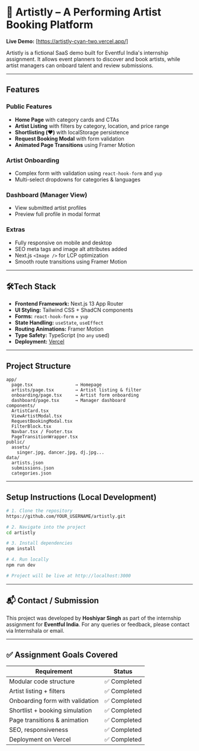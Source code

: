 # 🎤 Artistly – A Performing Artist Booking Platform

**Live Demo:** [https://artistly-cyan-two.vercel.app/]

Artistly is a fictional SaaS demo built for Eventful India's internship assignment. It allows event planners to discover and book artists, while artist managers can onboard talent and review submissions.

---

## Features

### Public Features
- **Home Page** with category cards and CTAs
- **Artist Listing** with filters by category, location, and price range
- **Shortlisting (❤️)** with localStorage persistence
- **Request Booking Modal** with form validation
- **Animated Page Transitions** using Framer Motion

### Artist Onboarding
- Complex form with validation using `react-hook-form` and `yup`
- Multi-select dropdowns for categories & languages

### Dashboard (Manager View)
- View submitted artist profiles
- Preview full profile in modal format

### Extras
- Fully responsive on mobile and desktop
- SEO meta tags and image alt attributes added
- Next.js `<Image />` for LCP optimization
- Smooth route transitions using Framer Motion

---

## 🛠Tech Stack

- **Frontend Framework:** Next.js 13 App Router
- **UI Styling:** Tailwind CSS + ShadCN components
- **Forms:** `react-hook-form` + `yup`
- **State Handling:** `useState`, `useEffect`
- **Routing Animations:** Framer Motion
- **Type Safety:** TypeScript (no `any` used)
- **Deployment:** [Vercel](https://vercel.com)

---

## Project Structure

```
app/
  page.tsx                → Homepage
  artists/page.tsx        → Artist listing & filter
  onboarding/page.tsx     → Artist form onboarding
  dashboard/page.tsx      → Manager dashboard
components/
  ArtistCard.tsx
  ViewArtistModal.tsx
  RequestBookingModal.tsx
  FilterBlock.tsx
  Navbar.tsx / Footer.tsx
  PageTransitionWrapper.tsx
public/
  assets/
    singer.jpg, dancer.jpg, dj.jpg...
data/
  artists.json
  submissions.json
  categories.json
```

---

## Setup Instructions (Local Development)

```bash
# 1. Clone the repository
https://github.com/YOUR_USERNAME/artistly.git

# 2. Navigate into the project
cd artistly

# 3. Install dependencies
npm install

# 4. Run locally
npm run dev

# Project will be live at http://localhost:3000
```

---

## 📬 Contact / Submission

This project was developed by **Hoshiyar Singh** as part of the internship assignment for **Eventful India**. For any queries or feedback, please contact via Internshala or email.

---

## ✅ Assignment Goals Covered

| Requirement                      | Status       |
|----------------------------------|--------------|
| Modular code structure           | ✅ Completed |
| Artist listing + filters         | ✅ Completed |
| Onboarding form with validation  | ✅ Completed |
| Shortlist + booking simulation   | ✅ Completed |
| Page transitions & animation     | ✅ Completed |
| SEO, responsiveness              | ✅ Completed |
| Deployment on Vercel             | ✅ Completed |
